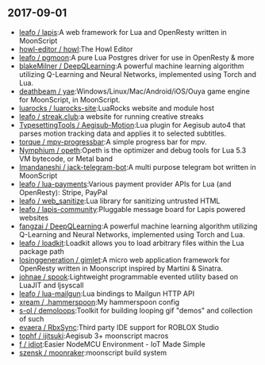 ## 2017-09-01

* [leafo / lapis](https://github.com/leafo/lapis):A web framework for Lua and OpenResty written in MoonScript
* [howl-editor / howl](https://github.com/howl-editor/howl):The Howl Editor
* [leafo / pgmoon](https://github.com/leafo/pgmoon):A pure Lua Postgres driver for use in OpenResty & more
* [blakeMilner / DeepQLearning](https://github.com/blakeMilner/DeepQLearning):A powerful machine learning algorithm utilizing Q-Learning and Neural Networks, implemented using Torch and Lua.
* [deathbeam / yae](https://github.com/deathbeam/yae):Windows/Linux/Mac/Android/iOS/Ouya game engine for MoonScript, in MoonScript.
* [luarocks / luarocks-site](https://github.com/luarocks/luarocks-site):LuaRocks website and module host
* [leafo / streak.club](https://github.com/leafo/streak.club):a website for running creative streaks
* [TypesettingTools / Aegisub-Motion](https://github.com/TypesettingTools/Aegisub-Motion):Lua plugin for Aegisub auto4 that parses motion tracking data and applies it to selected subtitles.
* [torque / mpv-progressbar](https://github.com/torque/mpv-progressbar):A simple progress bar for mpv.
* [Nymphium / opeth](https://github.com/Nymphium/opeth):Opeth is the optimizer and debug tools for Lua 5.3 VM bytecode, or Metal band
* [Imandaneshi / jack-telegram-bot](https://github.com/Imandaneshi/jack-telegram-bot):A multi purpose telegram bot written in MoonScript
* [leafo / lua-payments](https://github.com/leafo/lua-payments):Various payment provider APIs for Lua (and OpenResty): Stripe, PayPal
* [leafo / web_sanitize](https://github.com/leafo/web_sanitize):Lua library for sanitizing untrusted HTML
* [leafo / lapis-community](https://github.com/leafo/lapis-community):Pluggable message board for Lapis powered websites
* [fangzai / DeepQLearning](https://github.com/fangzai/DeepQLearning):A powerful machine learning algorithm utilizing Q-Learning and Neural Networks, implemented using Torch and Lua.
* [leafo / loadkit](https://github.com/leafo/loadkit):Loadkit allows you to load arbitrary files within the Lua package path
* [losinggeneration / gimlet](https://github.com/losinggeneration/gimlet):A micro web application framework for OpenResty written in Moonscript inspired by Martini & Sinatra.
* [johnae / spook](https://github.com/johnae/spook):Lightweight programmable evented utility based on LuaJIT and ljsyscall
* [leafo / lua-mailgun](https://github.com/leafo/lua-mailgun):Lua bindings to Mailgun HTTP API
* [xream / .hammerspoon](https://github.com/xream/.hammerspoon):My hammerspoon config
* [s-ol / demoloops](https://github.com/s-ol/demoloops):Toolkit for building looping gif "demos" and collection of such
* [evaera / RbxSync](https://github.com/evaera/RbxSync):Third party IDE support for ROBLOX Studio
* [tophf / ijitsuki](https://github.com/tophf/ijitsuki):Aegisub 3+ moonscript macros
* [f / idiot](https://github.com/f/idiot):Easier NodeMCU Environment - IoT Made Simple
* [szensk / moonraker](https://github.com/szensk/moonraker):moonscript build system
